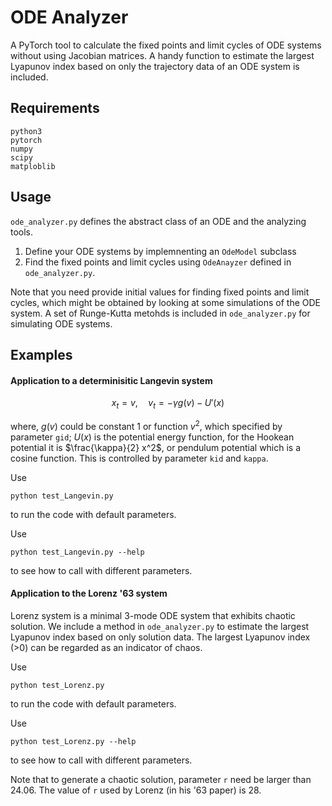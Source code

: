 # ODE Analyzer

A PyTorch tool to calculate the fixed points and limit cycles of ODE systems
without using Jacobian matrices.
A handy function to estimate the largest Lyapunov index based on only the trajectory data of an ODE
system is included.

## Requirements

    python3
    pytorch
    numpy
    scipy
    matploblib

## Usage

`ode_analyzer.py` defines the abstract class of an ODE and the analyzing tools.

1. Define your ODE systems by implemnenting an `OdeModel` subclass
2. Find the fixed points and limit cycles using `OdeAnayzer` defined in `ode_analyzer.py`.

Note that you need provide initial values for finding fixed points and limit cycles, which 
might be obtained by looking at some simulations of the ODE system. A set of Runge-Kutta metohds
is included in `ode_analyzer.py` for simulating ODE systems.

## Examples

#### Application to a determinisitic Langevin system 

$$
   x_t = v, \quad  v_t = - \gamma g(v) - U'(x)
$$

where,
$g(v)$ could be constant 1 or function $v^2$, which specified by parameter `gid`;
$U(x)$ is the potential energy function, for the Hookean potential it is $\frac{\kappa}{2} x^2$,
or pendulum potential which is a cosine function. This is controlled by parameter `kid` and
`kappa`.

Use

    python test_Langevin.py    
to run the code with default parameters.

Use

    python test_Langevin.py --help
to see how to call with different parameters.  

#### Application to the Lorenz '63 system

Lorenz system is a minimal 3-mode ODE system that exhibits chaotic solution.
We include a method in `ode_analyzer.py` to estimate the largest Lyapunov index 
based on only solution data. The largest Lyapunov index (>0) can be regarded as an indicator of chaos.

Use

    python test_Lorenz.py    
to run the code with default parameters.

Use

    python test_Lorenz.py --help
to see how to call with different parameters.  

Note that to generate a chaotic solution, parameter `r` need be larger than 24.06. 
The value of `r` used by Lorenz (in his '63 paper) is 28.
